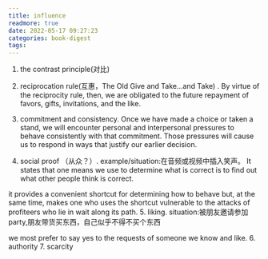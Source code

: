 ```yaml
---
title: influence
readmore: true
date: 2022-05-17 09:27:23
categories: book-digest
tags:
---
```

 1. the contrast principle(对比)

 2. reciprocation rule(互惠，The Old Give and Take...and Take) .
  By virtue of the reciprocity rule, then, we are obligated to the future repayment of favors, gifts, invitations, and the like. 
 3. commitment and consistency.
Once we have made a choice or taken a stand, we will encounter personal and interpersonal pressures to behave consistently with that commitment. Those pressures will cause us to respond in ways that justify our earlier decision.
 4. social proof （从众？）.
 example/situation:在音频或视频中插入笑声。
It states that one means we use to determine what is correct is to find out what other people think is correct.

it provides a convenient shortcut for determining how to behave but, at the same time, makes one who uses the shortcut vulnerable to the attacks of profiteers who lie in wait along its path.
 5. liking.
 situation:被朋友邀请参加party,朋友带货买东西，自己似乎不得不买个东西

 we most prefer to say yes to the requests of someone we know and like.
 6. authority
 7. scarcity